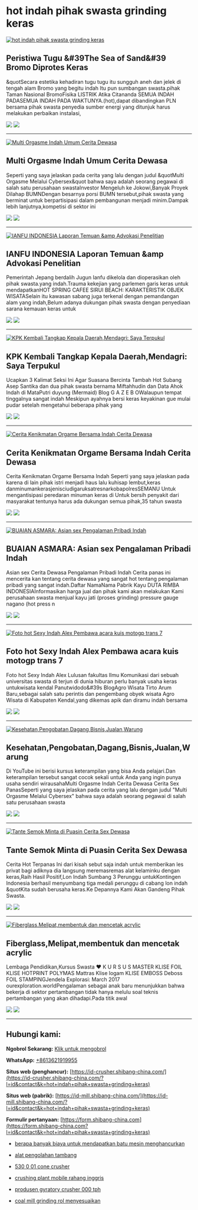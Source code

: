 # hot indah pihak swasta grinding keras

<a href="https://swt.shibang-china.com/?l=id&img&k=hot+indah+pihak+swasta+grinding+keras" target="_blank">![hot indah pihak swasta grinding keras](http://static.shibang-china.com/all-800x300/251.jpg)</a>

## Peristiwa Tugu &#39The Sea of Sand&#39 Bromo Diprotes Keras
&quotSecara estetika kehadiran tugu tugu itu sungguh aneh dan jelek di tengah alam Bromo yang begitu indah Itu pun sumbangan swasta.pihak Taman Nasional BromoFisika LISTRIK Atika Citananda SEMUA INDAH PADASEMUA INDAH PADA WAKTUNYA.(hot),dapat dibandingkan PLN bersama pihak swasta penyedia sumber energi yang ditunjuk harus melakukan perbaikan instalasi,


<a href="https://whatsapp.shibangsoft.com/WhatsApp.php" target="_blank" title="WhatsApp">![](http://static.shibang-china.com/icon/whatsapp.png)</a> <a href="https://swt.shibang-china.com/?l=id&icon&k=hot+indah+pihak+swasta+grinding+keras" target="_blank">![](http://static.shibang-china.com/icon/chat-id.png)</a>

---

<a href="https://swt.shibang-china.com/?l=id&img&k=hot+indah+pihak+swasta+grinding+keras" target="_blank">![Multi Orgasme Indah Umum Cerita Dewasa](http://static.shibang-china.com/all-800x300/253.jpg)</a>

## Multi Orgasme Indah Umum Cerita Dewasa
Seperti yang saya jelaskan pada cerita yang lalu dengan judul &quotMulti Orgasme Melalui Cybersex&quot bahwa saya adalah seorang pegawai di salah satu perusahaan swastaInvestor Mengeluh ke Jokowi,Banyak Proyek Dilahap BUMNDengan besarnya porsi BUMN tersebut,pihak swasta yang berminat untuk berpartisipasi dalam pembangunan menjadi minim.Dampak lebih lanjutnya,kompetisi di sektor ini


<a href="https://whatsapp.shibangsoft.com/WhatsApp.php" target="_blank" title="WhatsApp">![](http://static.shibang-china.com/icon/whatsapp.png)</a> <a href="https://swt.shibang-china.com/?l=id&icon&k=hot+indah+pihak+swasta+grinding+keras" target="_blank">![](http://static.shibang-china.com/icon/chat-id.png)</a>

---

<a href="https://swt.shibang-china.com/?l=id&img&k=hot+indah+pihak+swasta+grinding+keras" target="_blank">![IANFU INDONESIA Laporan Temuan &amp Advokasi Penelitian](http://static.shibang-china.com/all-800x300/1344.jpg)</a>

## IANFU INDONESIA Laporan Temuan &amp Advokasi Penelitian
Pemerintah Jepang berdalih Jugun Ianfu dikelola dan dioperasikan oleh pihak swasta.yang indah.Trauma kekejian yang parlemen garis keras untuk mendapatkanHOT SPRING CAFEE SIRUI BEACH: KARAKTERISTIK OBJEK WISATASelain itu kawasan sabang juga terkenal dengan pemandangan alam yang indah,Belum adanya dukungan pihak swasta dengan penyediaan sarana kemauan keras untuk


<a href="https://whatsapp.shibangsoft.com/WhatsApp.php" target="_blank" title="WhatsApp">![](http://static.shibang-china.com/icon/whatsapp.png)</a> <a href="https://swt.shibang-china.com/?l=id&icon&k=hot+indah+pihak+swasta+grinding+keras" target="_blank">![](http://static.shibang-china.com/icon/chat-id.png)</a>

---

<a href="https://swt.shibang-china.com/?l=id&img&k=hot+indah+pihak+swasta+grinding+keras" target="_blank">![KPK Kembali Tangkap Kepala Daerah,Mendagri: Saya Terpukul](http://static.shibang-china.com/all-800x300/834.jpg)</a>

## KPK Kembali Tangkap Kepala Daerah,Mendagri: Saya Terpukul
Ucapkan 3 Kalimat Seksi Ini Agar Suasana Bercinta Tambah Hot Subang Asep Santika dan dua pihak swasta bernama Miftahhudin dan Data Ahok Indah di MataPutri duyung (Mermaid) Blog G A Z E B OWalaupun tempat tinggalnya sangat indah Meskipun ayahnya bersi keras keyakinan gue mulai pudar setelah mengetahui beberapa pihak yang


<a href="https://whatsapp.shibangsoft.com/WhatsApp.php" target="_blank" title="WhatsApp">![](http://static.shibang-china.com/icon/whatsapp.png)</a> <a href="https://swt.shibang-china.com/?l=id&icon&k=hot+indah+pihak+swasta+grinding+keras" target="_blank">![](http://static.shibang-china.com/icon/chat-id.png)</a>

---

<a href="https://swt.shibang-china.com/?l=id&img&k=hot+indah+pihak+swasta+grinding+keras" target="_blank">![Cerita Kenikmatan Orgame Bersama Indah Cerita Dewasa](http://static.shibang-china.com/all-800x300/1145.jpg)</a>

## Cerita Kenikmatan Orgame Bersama Indah Cerita Dewasa
Cerita Kenikmatan Orgame Bersama Indah Seperti yang saya jelaskan pada karena di lain pihak istri menjadi haus lalu kuhisap lembut,keras danminumankerasjenisciudigaruksatresnarkobapolresSEMANU Untuk mengantisipasi peredaran minuman keras di Untuk bersih penyakit dari masyarakat tentunya harus ada dukungan semua pihak,35 tahun swasta


<a href="https://whatsapp.shibangsoft.com/WhatsApp.php" target="_blank" title="WhatsApp">![](http://static.shibang-china.com/icon/whatsapp.png)</a> <a href="https://swt.shibang-china.com/?l=id&icon&k=hot+indah+pihak+swasta+grinding+keras" target="_blank">![](http://static.shibang-china.com/icon/chat-id.png)</a>

---

<a href="https://swt.shibang-china.com/?l=id&img&k=hot+indah+pihak+swasta+grinding+keras" target="_blank">![BUAIAN ASMARA: Asian sex Pengalaman Pribadi Indah](http://static.shibang-china.com/all-800x300/1407.jpg)</a>

## BUAIAN ASMARA: Asian sex Pengalaman Pribadi Indah
Asian sex Cerita Dewasa Pengalaman Pribadi Indah Cerita panas ini mencerita kan tentang cerita dewasa yang sangat hot tentang pengalaman pribadi yang sangat indah.Daftar NamaNama Pabrik Kayu DUTA RIMBA INDONESIAInformasikan harga jual dan pihak kami akan melakukan Kami perusahaan swasta menjual kayu jati (proses grinding) pressure gauge nagano (hot press n


<a href="https://whatsapp.shibangsoft.com/WhatsApp.php" target="_blank" title="WhatsApp">![](http://static.shibang-china.com/icon/whatsapp.png)</a> <a href="https://swt.shibang-china.com/?l=id&icon&k=hot+indah+pihak+swasta+grinding+keras" target="_blank">![](http://static.shibang-china.com/icon/chat-id.png)</a>

---

<a href="https://swt.shibang-china.com/?l=id&img&k=hot+indah+pihak+swasta+grinding+keras" target="_blank">![Foto hot Sexy Indah Alex Pembawa acara kuis motogp trans 7](http://static.shibang-china.com/all-800x300/1179.jpg)</a>

## Foto hot Sexy Indah Alex Pembawa acara kuis motogp trans 7
Foto hot Sexy Indah Alex Lulusan fakultas Ilmu Komunikasi dari sebuah universitas swasta di terjun di dunia hiburan perlu banyak usaha keras untukwisata kendal Panutwidodo&#39s BlogAgro Wisata Tirto Arum Baru,sebagai salah satu perintis dan pengembang obyek wisata Agro Wisata di Kabupaten Kendal,yang dikemas apik dan diramu indah bersama


<a href="https://whatsapp.shibangsoft.com/WhatsApp.php" target="_blank" title="WhatsApp">![](http://static.shibang-china.com/icon/whatsapp.png)</a> <a href="https://swt.shibang-china.com/?l=id&icon&k=hot+indah+pihak+swasta+grinding+keras" target="_blank">![](http://static.shibang-china.com/icon/chat-id.png)</a>

---

<a href="https://swt.shibang-china.com/?l=id&img&k=hot+indah+pihak+swasta+grinding+keras" target="_blank">![Kesehatan,Pengobatan,Dagang,Bisnis,Jualan,Warung](http://static.shibang-china.com/all-800x300/929.jpg)</a>

## Kesehatan,Pengobatan,Dagang,Bisnis,Jualan,Warung
Di YouTube ini berisi kursus keterampilan yang bisa Anda pelajari.Dan keterampilan tersebut sangat cocok sekali untuk Anda yang ingin punya usaha sendiri wirausahaMulti Orgasme Indah Cerita Dewasa Cerita Sex PanasSeperti yang saya jelaskan pada cerita yang lalu dengan judul "Multi Orgasme Melalui Cybersex" bahwa saya adalah seorang pegawai di salah satu perusahaan swasta


<a href="https://whatsapp.shibangsoft.com/WhatsApp.php" target="_blank" title="WhatsApp">![](http://static.shibang-china.com/icon/whatsapp.png)</a> <a href="https://swt.shibang-china.com/?l=id&icon&k=hot+indah+pihak+swasta+grinding+keras" target="_blank">![](http://static.shibang-china.com/icon/chat-id.png)</a>

---

<a href="https://swt.shibang-china.com/?l=id&img&k=hot+indah+pihak+swasta+grinding+keras" target="_blank">![Tante Semok Minta di Puasin Cerita Sex Dewasa](http://static.shibang-china.com/all-800x300/20.jpg)</a>

## Tante Semok Minta di Puasin Cerita Sex Dewasa
Cerita Hot Terpanas Ini dari kisah sebut saja indah untuk memberikan les privat bagi adiknya dia langsung meremasremas alat kelaminku dengan keras,Raih Hasil Positif,Lon Indah Sumbang 3 Perunggu untukKontingen Indonesia berhasil menyumbang tiga medali perunggu di cabang lon indah &quotKita sudah berusaha keras.Ke Depannya Kami Akan Gandeng Pihak Swasta.


<a href="https://whatsapp.shibangsoft.com/WhatsApp.php" target="_blank" title="WhatsApp">![](http://static.shibang-china.com/icon/whatsapp.png)</a> <a href="https://swt.shibang-china.com/?l=id&icon&k=hot+indah+pihak+swasta+grinding+keras" target="_blank">![](http://static.shibang-china.com/icon/chat-id.png)</a>

---

<a href="https://swt.shibang-china.com/?l=id&img&k=hot+indah+pihak+swasta+grinding+keras" target="_blank">![Fiberglass,Melipat,membentuk dan mencetak acrylic](http://static.shibang-china.com/all-800x300/1245.jpg)</a>

## Fiberglass,Melipat,membentuk dan mencetak acrylic
Lembaga Pendidikan,Kursus Swasta ♥ K U R S U S MASTER KLISE FOIL KLISE HOTPRINT POLYMAS Mattras Klise logam KLISE EMBOSS Deboss FOIL STAMPINGJendela Explorasi: March 2017 ourexploration.worldPengalaman sebagai anak baru menunjukkan bahwa bekerja di sektor pertambangan tidak hanya melulu soal teknis pertambangan yang akan dihadapi.Pada titik awal


<a href="https://whatsapp.shibangsoft.com/WhatsApp.php" target="_blank" title="WhatsApp">![](http://static.shibang-china.com/icon/whatsapp.png)</a> <a href="https://swt.shibang-china.com/?l=id&icon&k=hot+indah+pihak+swasta+grinding+keras" target="_blank">![](http://static.shibang-china.com/icon/chat-id.png)</a>

---
## Hubungi kami:

**Ngobrol Sekarang:** [Klik untuk mengobrol](https://swt.shibang-china.com?l=id&contact&k=hot+indah+pihak+swasta+grinding+keras)

**WhatsApp:**  [+8613621919955](https://whatsapp.shibangsoft.com/WhatsApp.php)

**Situs web (penghancur):** [https://id-crusher.shibang-china.com/](https://id-crusher.shibang-china.com/?l=id&contact&k=hot+indah+pihak+swasta+grinding+keras)

**Situs web (pabrik):** [https://id-mill.shibang-china.com/](https://id-mill.shibang-china.com/?l=id&contact&k=hot+indah+pihak+swasta+grinding+keras)

**Formulir pertanyaan:** [https://form.shibang-china.com](https://form.shibang-china.com?l=id&contact&k=hot+indah+pihak+swasta+grinding+keras)

* [berapa banyak biaya untuk mendapatkan batu mesin menghancurkan](../47/berapa%20banyak%20biaya%20untuk%20mendapatkan%20batu%20mesin%20menghancurkan.md)

* [alat pengolahan tambang](../43/alat%20pengolahan%20tambang.md)

* [530 0 01 cone crusher](../49/530%200%2001%20cone%20crusher.md)

* [crushing plant mobile rahang inggris](../45/crushing%20plant%20mobile%20rahang%20inggris.md)

* [produsen gyratory crusher 000 tph](../49/produsen%20gyratory%20crusher%20000%20tph.md)

* [coal mill grinding rol menyesuaikan](../42/coal%20mill%20grinding%20rol%20menyesuaikan.md)